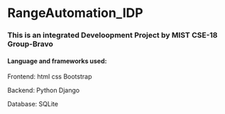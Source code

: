 # RangeAutomation_IDP
<h3>This is an integrated Develoopment Project by MIST CSE-18 Group-Bravo</h3>
<h4>Language and frameworks used:</h4>
Frontend:
html
css
Bootstrap

Backend:
Python Django

Database:
SQLite
